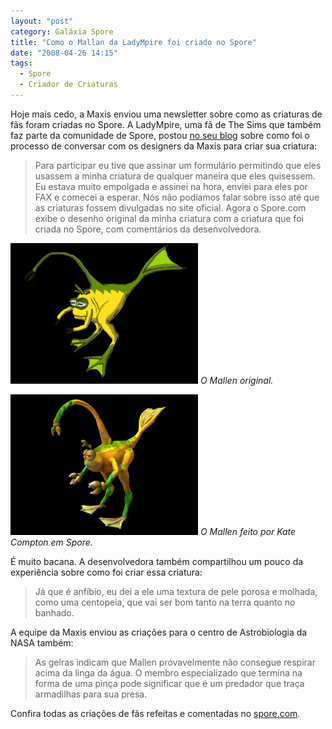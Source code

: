 ```yaml
---
layout: "post"
category: Galáxia Spore
title: "Como o Mallan da LadyMpire foi criado no Spore"
date: "2008-04-26 14:15"
tags:
  - Spore
  - Criador de Criaturas
---
```

Hoje mais cedo, a Maxis enviou uma newsletter sobre como as criaturas de fãs foram criadas no Spore. A LadyMpire, uma fã de The Sims que também faz parte da comunidade de Spore, postou [no seu blog](http://ladympire.com/?p=377) sobre como foi o processo de conversar com os designers da Maxis para criar sua criatura:

> Para participar eu tive que assinar um formulário permitindo que eles usassem a minha criatura de qualquer maneira que eles quisessem. Eu estava muito empolgada e assinei na hora, enviei para eles por FAX e comecei a esperar. Nós não podíamos falar sobre isso até que as criaturas fossem divulgadas no site oficial. Agora o Spore.com exibe o desenho original da minha criatura com a criatura que foi criada no Spore, com comentários da desenvolvedora.

![Desenho de uma criatura com pés e cauda de anfíbios, e uma pinça superior que sai da testa](/uploads/2019/06/recreation_3.jpg)
_O Mallen original._

![Mesma criatura da imagem anterior, mas agora em um modelo 3D criado em Spore](/uploads/2019/06/recreation_4.jpg)
_O Mallen feito por Kate Compton em Spore._

É muito bacana. A desenvolvedora também compartilhou um pouco da experiência sobre como foi criar essa criatura:

> Já que é anfíbio, eu dei a ele uma textura de pele porosa e molhada, como uma centopeia, que vai ser bom tanto na terra quanto no banhado.

A equipe da Maxis enviou as criações para o centro de Astrobiologia da NASA também:

> As gelras indicam que Mallen provavelmente não consegue respirar acima da linga da água. O membro especializado que termina na forma de uma pinça pode significar que é um predador que traça armadilhas para sua presa.

Confira todas as criações de fãs refeitas e comentadas no [spore.com](http://www.spore.com/screenshots.php).
